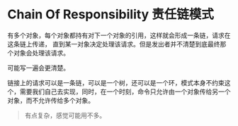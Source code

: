 
# Chain Of Responsibility 责任链模式

有多个对象，每个对象都持有对下一个对象的引用，这样就会形成一条链，请求在这条链上传递，
直到某一对象决定处理该请求。但是发出者并不清楚到底最终那个对象会处理该请求。

可能写一遍会更清楚。

链接上的请求可以是一条链，可以是一个树，还可以是一个环，模式本身不约束这个，需要我们自己去实现，同时，在一个时刻，命令只允许由一个对象传给另一个对象，而不允许传给多个对象。

> 有点复杂，感觉可能用不多。

